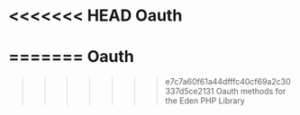 <<<<<<< HEAD
Oauth
=======

=======
Oauth
=======

>>>>>>> e7c7a60f61a44dfffc40cf69a2c30337d5ce2131
Oauth methods for the Eden PHP Library
